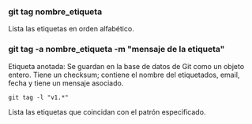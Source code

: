 ### git tag nombre_etiqueta 
Lista las etiquetas en orden alfabético.

### git tag  -a nombre_etiqueta -m "mensaje de la etiqueta"

Etiqueta anotada: Se guardan en la base de datos de Git como un objeto entero. Tiene un checksum; contiene el nombre del etiquetados, email, fecha y tiene un mensaje asociado.

```
git tag -l "v1.*"
```
Lista las etiquetas que coincidan con el patrón especificado.